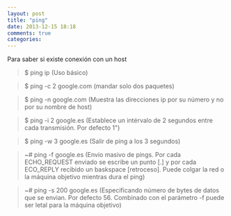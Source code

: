 ```yaml
---
layout: post
title: "ping"
date: 2013-12-15 18:18
comments: true
categories: 
---
```

Para saber si existe conexión con un host

>$ ping ip (Uso básico)

>$ ping -c 2 google.com (mandar solo dos paquetes)

>$ ping -n google.com  (Muestra las direcciones ip por su número y no por su nombre de host)

>$ ping -i 2 google.es (Establece un intérvalo de 2 segundos entre cada transmisión. Por defecto 1")

>$ ping -w 3 google.es (Salir de ping a los 3 segundos)

>~# ping -f google.es (Envio masivo de pings. Por cada ECHO_REQUEST enviado se escribe un punto [.] y por cada ECO_REPLY recibido un baskspace [retroceso]. Puede colgar la red o la máquina objetivo mientras dura el ping)

>~# ping -s 200 google.es (Especificando número de bytes de datos que se envian. Por defecto 56. Combinado con el parámetro -f puede ser letal para la máquina objetivo)

